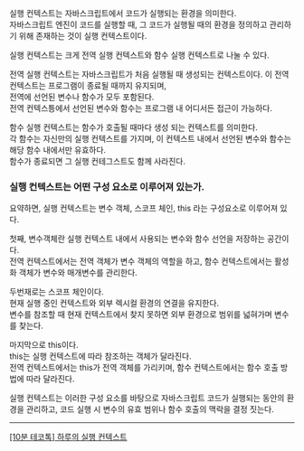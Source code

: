 실행 컨텍스트는 자바스크립트에서 코드가 실행되는 환경을 의미한다.  
자바스크립트 엔진이 코드를 실행할 때, 그 코드가 실행될 때의 환경을 정의하고 관리하기 위해 존재하는 것이 실행 컨텍스트이다.

실행 컨텍스트는 크게 전역 실행 컨텍스트와 함수 실행 컨텍스트로 나눌 수 있다.

전역 실행 컨텍스트는 자바스크립트가 처음 실행될 때 생성되는 컨텍스트이다. 이 전역 컨텍스트는 프로그램이 종료될 때까지 유지되며,  
전역에 선언된 변수나 함수가 모두 포함된다.  
전역 컨텍스틍에서 선언된 변수와 함수는 프로그램 내 어디서든 접근이 가능하다.

함수 실행 컨텍스트는 함수가 호출될 때마다 생성 되는 컨텍스트를 의미한다.  
각 함수는 자신만의 실행 컨텍스트를 가지며, 이 컨텍스트 내에서 선언된 변수와 함수는 해당 함수 내에서만 유효하다.  
함수가 종료되면 그 실행 컨테그스트도 함께 사라진다.  

### 실행 컨텍스트는 어떤 구성 요소로 이루어져 있는가.
요약하면, 실행 컨텍스트는 변수 객체, 스코프 체인, this 라는 구성요소로 이루어져 있다.  

첫째, 변수객체란 실행 컨텍스트 내에서 사용되는 변수와 함수 선언을 저장하는 공간이다.  
전역 컨텍스트에서는 전역 객체가 변수 객체의 역할을 하고, 함수 컨텍스트에서는 활성화 객체가 변수와 매개변수를 관리한다.

두번재로는 스코프 체인이다.  
현재 실행 중인 컨텍스트와 외부 렉시컬 환경의 연결을 유지한다.  
변수를 참조할 때 현재 컨텍스트에서 찾지 못하면 외부 환경으로 범위를 넓혀가며 변수를 찾는다.  

마지막으로 this이다.   
this는 실행 컨텍스트에 따라 참조하는 객체가 달라진다.  
전역 컨텍스트에서는 this가 전역 객체를 가리키며, 함수 컨텍스트에서는 함수 호출 방법에 따라 달라진다.

실행 컨텍스트는 이러한 구성 요소를 바탕으로 자바스크립트 코드가 실행되는 동안의 환경을 관리하고, 코드 실행 시 변수의 유효 범위나 함수 호출의 맥락을 결정 짓는다.  

--- 

[[10분 테코톡] 하루의 실행 컨텍스트](https://www.youtube.com/watch?v=EWfujNzSUmw)
